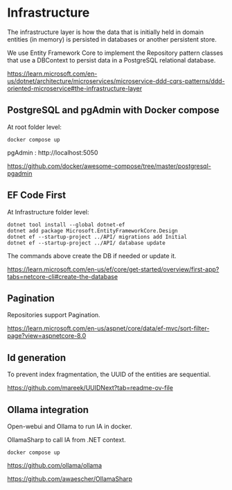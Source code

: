 # Infrastructure

The infrastructure layer is how the data that is initially held in domain entities (in memory) is persisted in databases or another persistent store.

We use Entity Framework Core to implement the Repository pattern classes that use a DBContext to persist data in a PostgreSQL relational database.

https://learn.microsoft.com/en-us/dotnet/architecture/microservices/microservice-ddd-cqrs-patterns/ddd-oriented-microservice#the-infrastructure-layer

## PostgreSQL and pgAdmin with Docker compose

At root folder level:

```
docker compose up
```

pgAdmin : http://localhost:5050

https://github.com/docker/awesome-compose/tree/master/postgresql-pgadmin

## EF Code First

At Infrastructure folder level:

```
dotnet tool install --global dotnet-ef
dotnet add package Microsoft.EntityFrameworkCore.Design
dotnet ef --startup-project ../API/ migrations add Initial
dotnet ef --startup-project ../API/ database update
```

The commands above create the DB if needed or update it.

https://learn.microsoft.com/en-us/ef/core/get-started/overview/first-app?tabs=netcore-cli#create-the-database

## Pagination

Repositories support Pagination.

https://learn.microsoft.com/en-us/aspnet/core/data/ef-mvc/sort-filter-page?view=aspnetcore-8.0

## Id generation

To prevent index fragmentation, the UUID of the entities are sequential.

https://github.com/mareek/UUIDNext?tab=readme-ov-file

## Ollama integration

Open-webui and Ollama to run IA in docker.

OllamaSharp to call IA from .NET context.

```
docker compose up
```

https://github.com/ollama/ollama

https://github.com/awaescher/OllamaSharp
